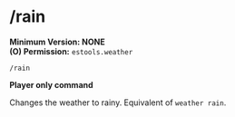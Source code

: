 # /rain

**Minimum Version: NONE**  
**(O) Permission:** `estools.weather`  
```
/rain
```
**Player only command**  

Changes the weather to rainy. Equivalent of `weather rain`.

